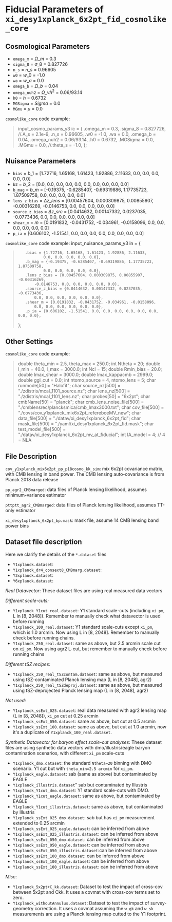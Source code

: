 # Fiducial Parameters of `xi_desy1xplanck_6x2pt_fid_cosmolike_core`

## Cosmological Parameters

- `omega_m` = $\Omega\_m$ = 0.3
- `sigma_8` = $\sigma\_8$ = 0.827726
- `n_s` = $n\_s$ = 0.96605
- `w0` = $w\_0$ = -1.0
- `wa` = $w\_a$ = 0.0
- `omega_b` = $\Omega\_b$ = 0.04
- `omega_nuh2` = $\Omega\_vh^2$ = 0.06/93.14
- `h0` = $h$ = 0.6732
- `MGSigma` = $Sigma$ = 0.0
- `MGmu` = $\mu$ = 0.0

`cosmolike_core` code example:
> input\_cosmo\_params\_y3 ic = {
>        .omega_m = 0.3,
>        .sigma_8 = 0.827726,
>        //.A_s = 2.1e-9,
>        .n_s = 0.96605,
>        .w0 = -1.0,
>        .wa = 0.0,
>        .omega_b = 0.04,
>        .omega_nuh2 = 0.06/93.14,
>        .h0 = 0.6732,
>        .MGSigma = 0.0,
>        .MGmu = 0.0,
>        //.theta_s = -1.0,
>    };

## Nuisance Parameters

- `bias` = $b\_1$ = [1.72716, 1.65168, 1.61423, 1.92886, 2.11633, 0.0, 0.0, 0.0, 0.0, 0.0]
- `b2` = $b\_2$ = [0.0, 0.0, 0.0, 0.0, 0.0, 0.0, 0.0, 0.0, 0.0, 0.0]
- `b_mag` = $b\_m$ = [-0.19375, -0.6285407, -0.69319886, 1.17735723, 1.87509758,  0.0, 0.0, 0.0, 0.0, 0.0]
- `lens_z_bias` = $\Delta z\_{lens}$ = [0.00457604, 0.000309875, 0.00855907, -0.00316269, -0.0146753, 0.0, 0.0, 0.0, 0.0, 0.0]
- `source_z_bias` = $\Delta z\_{src}$ = [0.0414632, 0.00147332, 0.0237035, -0.0773436, 0.0, 0.0, 0.0, 0.0, 0.0, 0.0]
- `shear_m` = $m$ = [0.0191832, -0.0431752, -0.034961, -0.0158096, 0.0, 0.0, 0.0, 0.0, 0.0, 0.0]
- `p_ia` = [0.606102, -1.51541, 0.0, 0.0, 0.0, 0.0, 0.0, 0.0, 0.0, 0.0]

`cosmolike_core` code example:
input_nuisance_params_y3 in = {
>        .bias = {1.72716, 1.65168, 1.61423, 1.92886, 2.11633,
>                0.0, 0.0, 0.0, 0.0, 0.0},
>        .b_mag = {-0.19375, -0.6285407, -0.69319886, 1.17735723, 1.87509758,
>                0.0, 0.0, 0.0, 0.0, 0.0},
>        .lens_z_bias = {0.00457604, 0.000309875, 0.00855907, -0.00316269,
>            -0.0146753, 0.0, 0.0, 0.0, 0.0, 0.0},
>        .source_z_bias = {0.0414632, 0.00147332, 0.0237035, -0.0773436,
>            0.0, 0.0, 0.0, 0.0, 0.0, 0.0},
>        .shear_m = {0.0191832, -0.0431752, -0.034961, -0.0158096,
>            0.0, 0.0, 0.0, 0.0, 0.0, 0.0},
>        .p_ia = {0.606102, -1.51541, 0.0, 0.0, 0.0, 0.0, 0.0, 0.0, 0.0, 0.0},
>    };

## Other Settings

`cosmolike_core` code example:

>    double theta_min = 2.5, theta_max = 250.0;
>    int Ntheta = 20;
>    double l_min = 40.0, l_max = 3000.0;
>    int Ncl = 15;
>    double Rmin_bias = 20.0;
>    double lmax_shear = 3000.0;
>    double lmax_kappacmb = 2999.0;
>    double ggl_cut = 0.0;
>    int ntomo_source = 4, ntomo_lens = 5;
>    char runmode[50] = "Halofit";
>    char source_nz[500] = "./zdistris/mcal_1101_source.nz";
>    char lens_nz[500] = "./zdistris/mcal_1101_lens.nz";
>    char probes[50] = "6x2pt";
>    char cmbName[50] = "planck";
>    char cmb_lens_noise_file[500] = "./cmblensrec/plancksmica/cmb_lmax3000.txt";
>    char cov_file[500] = "./covs/cov_y1xplanck_mix6x2pt_referebceMV_new";
>    char data_file[500] = "./datav/xi_desy1xplanck_6x2pt_fid";
>    char mask_file[500] = "./yaml/xi_desy1xplanck_6x2pt_fid.mask";
>    char test_model_file[500] = "./datav/xi_desy1xplanck_6x2pt_mv_at_fiducial";
>    int IA_model = 4; // 4 = NLA

## File Description

`cov_y1xplanck_mix6x2pt_pp_p18cosmo_kk_sim`: mix 6x2pt covariance matrix, with CMB lensing in band power. The CMB lensing auto-covariance is from Planck 2018 data release

`pp_agr2_CMBmarged`: data files of Planck lensing likelihood, assumes minimum-variance estimator

`pttptt_agr2_CMBmarged`: data files of Planck lensing likelihood, assumes TT-only estimator

`xi_desy1xplanck_6x2pt_bp.mask`: mask file, assume 14 CMB lensing band power bins

## Dataset file description
Here we clarify the details of the `*.dataset` files

- `Y1xplanck.dataset`:
- `Y1xplanck_dr4_consext8_CMBmarg.dataset`:
- `Y3xplanck.dataset`:
- `Y6xplanck.dataset`:

*Real Datavector*: These dataset files are using real measured data vectors

_Different scale-cuts:_

- `Y1xplanck_Y1cut_real.dataset`: Y1 standard scale-cuts (including `xi_pm`, L in [8, 2048]). Remember to manually check what datavector is used before running
- `Y1xplanck_100_real.dataset`: Y1 standard scale-cuts except `xi_pm`, which is 1.0 arcmin. Now using L in [8, 2048]. Remember to manually check before running chains.
- `Y1xplanck_250_real.dataset`: same as above, but 2.5 arcmin scale cut on `xi_pm`. Now using agr2 L-cut, but remember to manually check before running chains

_Different tSZ recipes:_

- `Y1xplanck_250_real_tSZcontam.dataset`: same as above, but measured using tSZ-contaminated Planck lensing map (L in [8, 2048], agr2)
- `Y1xplanck_250_real_tSZdeproj.dataset`: same as above, but measured using tSZ-deprojected Planck lensing map (L in [8, 2048], agr2)

_Not used:_

- `Y1xplanck_ssExt_025.dataset`:  real data measured with agr2 lensing map (L in [8, 2048]), `xi_pm` cut at 0.25 arcmin
- `Y1xplanck_ssExt_050.dataset`: same as above, but cut at 0.5 arcmin
- `Y1xplanck_ssExt_100.dataset`: same as above, but cut at 1.0 arcmin, now it's a duplicate of `Y1xplanck_100_real.dataset`. 

*Synthetic Datavector for baryon effect scale-cut analyses*: These dataset files are using synthetic data vectors with dmo/illustris/eagle baryon contamination scenarios, with different `xi_pm` scale-cuts

- `Y1xplanck_dmo.dataset`: the standard `Ntheta=20` binning with DMO scenario. Y1 cut but with `theta_min=2.5 arcmin` for `xi_pm`.
- `Y1xplanck_eagle.dataset`: sab (same as above) but contaminated by EAGLE 
- `Y1xplanck_illustris.dataset`" sab but contaminated by Illustris
- `Y1xplanck_Y1cut_dmo.dataset`: Y1 standard scale-cuts with DMO.
- `Y1xplanck_Y1cut_eagle.dataset`: same as above, but contaminated by EAGLE
- `Y1xplanck_Y1cut_illustris.dataset`: same as above, but contaminated by Illustris
- `Y1xplanck_ssExt_025_dmo.dataset`: sab but has `xi_pm` measurement extended to 0.25 arcmin
- `Y1xplanck_ssExt_025_eagle.dataset`: can be inferred from above
- `Y1xplanck_ssExt_025_illustris.dataset`: can be inferred from above
- `Y1xplanck_ssExt_050_dmo.dataset`: can be inferred from above
- `Y1xplanck_ssExt_050_eagle.dataset`: can be inferred from above
- `Y1xplanck_ssExt_050_illustris.dataset`:can be inferred from above
- `Y1xplanck_ssExt_100_dmo.dataset`: can be inferred from above
- `Y1xplanck_ssExt_100_eagle.dataset`: can be inferred from above
- `Y1xplanck_ssExt_100_illustris.dataset`: can be inferred from above

*Misc*: 

- `Y1xplanck_5x2pt+C_kk.dataset`: Dataset to test the impact of cross-cov between 5x2pt and Ckk. It uses a covmat with cross-cov terms set to zero.
- `Y1xplanck_withoutAnnulus.dataset`: Dataset to test the impact of survey-geometry correction. It uses a covmat assuming the `w_gk` and `w_sk` measurements are using a Planck lensing map cutted to the Y1 footprint. 
